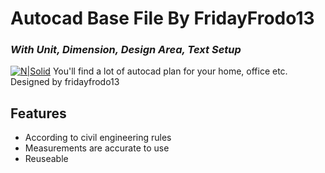 # Autocad Base File By FridayFrodo13
### _With Unit, Dimension, Design Area, Text Setup_
[![N|Solid](https://1000logos.net/wp-content/uploads/2021/04/AutoCAD-logo.png)](https://1000logos.net/wp-content/uploads/2021/04/AutoCAD-logo.png)
You'll find a lot of autocad plan for your home, office etc. 
Designed by fridayfrodo13
## Features
- According to civil engineering rules
- Measurements are accurate to use
- Reuseable

